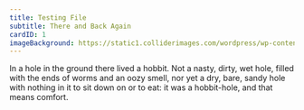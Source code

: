 ```yaml
---
title: Testing File
subtitle: There and Back Again
cardID: 1
imageBackground: https://static1.colliderimages.com/wordpress/wp-content/uploads/2023/10/rotk.jpg
---
```


In a hole in the ground there lived a hobbit. Not a nasty, dirty, wet hole, filled with the ends of worms and an oozy smell, nor yet a dry, bare, sandy hole with nothing in it to sit down on or to eat: it was a hobbit-hole, and that means comfort.